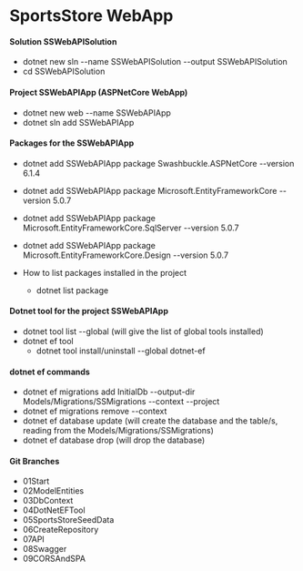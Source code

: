 ﻿# SportsStore WebApp


#### Solution SSWebAPISolution

- dotnet new sln --name SSWebAPISolution --output SSWebAPISolution
- cd SSWebAPISolution

#### Project SSWebAPIApp (ASPNetCore WebApp)

- dotnet new web --name SSWebAPIApp
- dotnet sln add SSWebAPIApp

#### Packages for the SSWebAPIApp

- dotnet add SSWebAPIApp package Swashbuckle.ASPNetCore --version 6.1.4
- dotnet add SSWebAPIApp package Microsoft.EntityFrameworkCore --version 5.0.7
- dotnet add SSWebAPIApp package Microsoft.EntityFrameworkCore.SqlServer --version 5.0.7
- dotnet add SSWebAPIApp package Microsoft.EntityFrameworkCore.Design --version 5.0.7

- How to list packages installed in the project
  - dotnet list <projectname> package

#### Dotnet tool for the project SSWebAPIApp

- dotnet tool list --global (will give the list of global tools installed)
- dotnet ef tool
  - dotnet tool install/uninstall --global dotnet-ef

#### dotnet ef commands

- dotnet ef migrations add InitialDb --output-dir Models/Migrations/SSMigrations --context <context class name> --project <project name>
- dotnet ef migrations remove --context <context class name>
- dotnet ef database update (will create the database and the table/s, reading from the Models/Migrations/SSMigrations)
- dotnet ef database drop (will drop the database)

#### Git Branches

- 01Start
- 02ModelEntities
- 03DbContext
- 04DotNetEFTool
- 05SportsStoreSeedData
- 06CreateRepository
- 07API
- 08Swagger
- 09CORSAndSPA